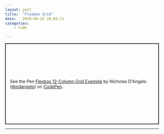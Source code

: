 ```yaml
---
layout: post
title:  "Flexbox Grid"
date:   2020-04-25 20:03:11
categories: 
	- Code

---
```



<p class="codepen" data-height="265" data-theme-id="light" data-default-tab="html,result" data-user="ndangelo" data-slug-hash="WNNXjry" style="height: 265px; box-sizing: border-box; display: flex; align-items: center; justify-content: center; border: 2px solid; margin: 1em 0; padding: 1em;" data-pen-title="Flexbox 12-Column Grid Example">
  <span>See the Pen <a href="https://codepen.io/ndangelo/pen/WNNXjry">
  Flexbox 12-Column Grid Example</a> by Nicholas D'Angelo (<a href="https://codepen.io/ndangelo">@ndangelo</a>)
  on <a href="https://codepen.io">CodePen</a>.</span>
</p>
<script async src="https://static.codepen.io/assets/embed/ei.js"></script>

---
